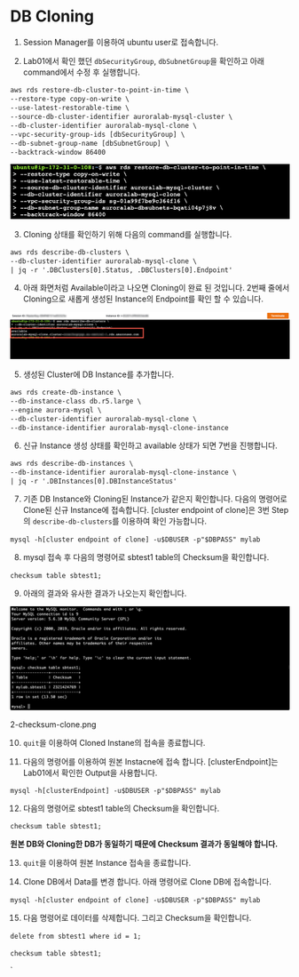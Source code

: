# DB Cloning

1. Session Manager를 이용하여 ubuntu user로 접속합니다.

2. Lab01에서 확인 했던 `dbSecurityGroup`, `dbSubnetGroup`을 확인하고 아래 command에서 수정 후 실행합니다.

```
aws rds restore-db-cluster-to-point-in-time \
--restore-type copy-on-write \
--use-latest-restorable-time \
--source-db-cluster-identifier auroralab-mysql-cluster \
--db-cluster-identifier auroralab-mysql-clone \
--vpc-security-group-ids [dbSecurityGroup] \
--db-subnet-group-name [dbSubnetGroup] \
--backtrack-window 86400
```

<kbd> ![GitHub Logo](images/4-clone.png) </kbd>

3. Cloning 상태를 확인하기 위해 다음의 command를 실행합니다.

```
aws rds describe-db-clusters \
--db-cluster-identifier auroralab-mysql-clone \
| jq -r '.DBClusters[0].Status, .DBClusters[0].Endpoint'
```

4. 아래 화면처럼 Available이라고 나오면 Cloning이 완료 된 것입니다. 2번째 줄에서 Cloning으로 새롭게 생성된 Instance의 Endpoint를 확인 할 수 있습니다.

<kbd> ![GitHub Logo](images/4-describe-cluster.png) </kbd>

5. 생성된 Cluster에 DB Instance를 추가합니다.

```
aws rds create-db-instance \
--db-instance-class db.r5.large \
--engine aurora-mysql \
--db-cluster-identifier auroralab-mysql-clone \
--db-instance-identifier auroralab-mysql-clone-instance
```

6. 신규 Instance 생성 상태를 확인하고 available 상태가 되면 7번을 진행합니다.

```
aws rds describe-db-instances \
--db-instance-identifier auroralab-mysql-clone-instance \
| jq -r '.DBInstances[0].DBInstanceStatus'
```

7. 기존 DB Instance와 Cloning된 Instance가 같은지 확인합니다. 다음의 명령어로 Clone된 신규 Instance에 접속합니다. [cluster endpoint of clone]은 3번 Step의 `describe-db-clusters`를 이용하여 확인 가능합니다.

`mysql -h[cluster endpoint of clone] -u$DBUSER -p"$DBPASS" mylab`

8. mysql 접속 후 다음의 명령어로 sbtest1 table의 Checksum을 확인합니다.

`checksum table sbtest1;`

9. 아래의 결과와 유사한 결과가 나오는지 확인합니다.

<kbd> ![GitHub Logo](images/2-checksum-clone.png) </kbd>

2-checksum-clone.png

10. `quit`을 이용하여 Cloned Instane의 접속을 종료합니다.

11. 다음의 명령어를 이용하여 원본 Instacne에 접속 합니다. [clusterEndpoint]는 Lab01에서 확인한 Output을 사용합니다.

```
mysql -h[clusterEndpoint] -u$DBUSER -p"$DBPASS" mylab
```

12. 다음의 명령어로 sbtest1 table의 Checksum을 확인합니다.

```
checksum table sbtest1;
```

**원본 DB와 Cloning한 DB가 동일하기 때문에 Checksum 결과가 동일해야 합니다.**

13. `quit`을 이용하여 원본 Instance 접속을 종료합니다.

14. Clone DB에서 Data를 변경 합니다. 아래 명령어로 Clone DB에 접속합니다.

`mysql -h[cluster endpoint of clone] -u$DBUSER -p"$DBPASS" mylab`

15. 다음 명령어로 데이터를 삭제합니다. 그리고 Checksum을 확인합니다.

`delete from sbtest1 where id = 1;`

`checksum table sbtest1;`

`
